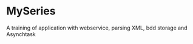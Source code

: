 MySeries
========

A training of application with webservice, parsing XML, bdd storage and Asynchtask
